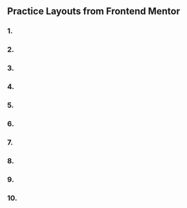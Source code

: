 ## Practice Layouts from Frontend Mentor

### 1. 

### 2.

### 3.

### 4.

### 5.

### 6.

### 7.

### 8.

### 9.

### 10.

